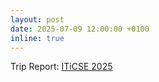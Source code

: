 ```yaml
---
layout: post
date: 2025-07-09 12:00:00 +0100
inline: true
---
```


Trip Report: [ITiCSE 2025](https://daphnemiedema.nl/2025/07/07/iticse.html)